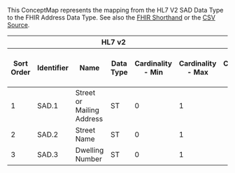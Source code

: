 
This ConceptMap represents the mapping from the HL7 V2 SAD Data Type to the FHIR Address Data Type. See also the <a href='https://github.com/HL7/v2-to-fhir/blob/master/tank/Datatype SAD to Address.fsh'>FHIR Shorthand</a> or the <a href='https://github.com/HL7/v2-to-fhir/blob/master/mappings/datatypes/HL7 Data Type - FHIR R4_ SAD[Address] - Sheet1.csv'>CSV Source</a>.
<table class='grid'><thead>
<tr><th colspan='6'>HL7 v2</th><th colspan='3'>Condition (IF True, args)</th><th colspan='8'>HL7 FHIR</th><th rowspan='2'>Comments</th></tr>
<tr><th title='Rows are listed in sequence of how they appear in the v2 standard. The first column, Sort Order, provides a sort order that can re-create the original v2 standard sequence in case one opts to re-sort/filter the rows.'>Sort Order</th><th title='Contains the formal Data Type Name and Component Sequence according to the base standard using &quot;.&quot; as the delimiter.'>Identifier</th><th title='The formal name of the field in the most current published version.'>Name</th><th title='The data type of the field in the most current published version if not deprecated, otherwise the data type at the time it was deprecated and removed.'>Data Type</th><th title='The V2 min cardinality expressed numerically.'>Cardinality - Min</th><th title='The V2 max cardinality expressed numerically.' style='border-right: 2px'>Cardinality - Max</th><th title='Condition in an easy to read syntax (Computable ANTLR)'>Computable ANTLR</th><th title='Condition in FHIRPath Notation'>Computable FHIRPath</th><th title='Condition expressed in narrative form' style='border-right: 2px'>Narrative</th><th title='An existing FHIR attribute in the target FHIR version.'>FHIR Attribute</th><th title='The FHIR attribute&apos;s data type in the target FHIR version.'>Proposed Extension</th><th title='The proposed FHIR Extension.'>Data Type</th><th title='The FHIR min cardinality expressed numerically.'>Cardinality - Min</th><th title='The FHIR max cardinality expressed numerically.' style='border-right: 2px'>Cardinality - Max</th><th title='The URL to the Data Type Map that is to be used for the attribute in this segment.'>Data Type Mapping</th><th title='The fixed or computed value to assign.'>Vocabulary Mapping<br/>(IS, ID, CE, CEN, CWE)</th><th title='Mapping for terminology tables.'>Assignment</th></tr></thead>
<tbody>
<tr> <td>1</td><td>SAD.1</td><td>Street or Mailing Address</td><td>ST</td><td>0</td><td style='border-right: 2px'>1</td><td></td><td></td><td style='border-right: 2px'></td><td><a href='https://hl7.org/fhir/R4/datatypes-definitions.html#Address.Address.line'>Address.line</a></td><td></td><td><a href='https://hl7.org/fhir/R4/datatypes-definitions.html#Address.Address.string'>Address.string</a></td><td>0</td><td>-1</td><td></td><td></td><td></td><td></td></tr>
<tr> <td>2</td><td>SAD.2</td><td>Street Name</td><td>ST</td><td>0</td><td style='border-right: 2px'>1</td><td></td><td></td><td style='border-right: 2px'></td><td><a href='https://hl7.org/fhir/R4/datatypes-definitions.html#Address.Address.line'>Address.line</a></td><td></td><td><a href='https://hl7.org/fhir/R4/datatypes-definitions.html#Address.Address.string'>Address.string</a></td><td>0</td><td>-1</td><td></td><td></td><td></td><td></td></tr>
<tr> <td>3</td><td>SAD.3</td><td>Dwelling Number</td><td>ST</td><td>0</td><td style='border-right: 2px'>1</td><td></td><td></td><td style='border-right: 2px'></td><td><a href='https://hl7.org/fhir/R4/datatypes-definitions.html#Address.Address.line'>Address.line</a></td><td></td><td><a href='https://hl7.org/fhir/R4/datatypes-definitions.html#Address.Address.string'>Address.string</a></td><td>0</td><td>-1</td><td></td><td></td><td></td><td></td></tr>
</tbody></table>
